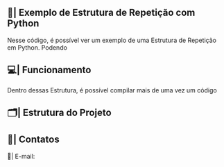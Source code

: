  ## 📑| Exemplo de Estrutura de Repetição com Python 

   Nesse código, é possível ver um exemplo de uma Estrutura de Repetição em Python. Podendo 

 ## 💻| Funcionamento
  
  Dentro dessas Estrutura, é possível compilar mais de uma vez um código
  
 ## 🗂️| Estrutura do Projeto

 

 ## 📱| Contatos

   📩| E-mail: 
 
